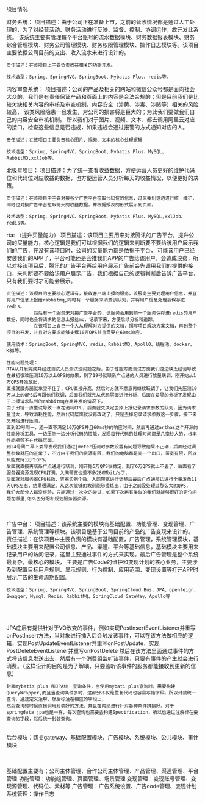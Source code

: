 项目情况

财务系统：
	项目描述：由于公司正在准备上市，之前的营收情况都是通过人工处理的，为了对经营活动、财务活动进行反映、监督、控制、协调运作，故开发此系统。
	该系统主要有管理每个平台账号的流水数据模块、财务数据报表模块、财务综合管理模块、财务公司管理模块、财务权限管理模块、操作日志模块等。该项目主要依据公司目前的支出、收入流水来进行设计的。
	

	责任描述：在该项目上主要负责收益相关的功能开发。
	
	技术选型：Spring、SpringMVC、SpringBoot、Mybatis Plus、redis等。


内容审查系统：
	项目描述：公司的产品及相关的网站和微信公众号都是面向社会大众的，我们是有责任保证产品和页面上的内容是合法合规的；但是目前我们是比较欠缺相关内容的审核及审查机制，内容安全（涉黄、涉毒、涉赌等）相关的风险较高，
	该类风险隐患一旦发生，对公司的损害将是巨大的；为此我们要做我们自己的内容安全审核机制。 所以我们对于图片、视频、文本、都去调用阿里云对应的接口，检查这些信息是否违规，如果违规会通过报警的方式通知对应的人。
	
	责任描述：在该项目主要负责核心图片、视频、文本的核心处理逻辑
	
	技术选型：Spring、SpringMVC、SpringBoot、Mybatis Plus、MySQL、RabbitMQ,xxlJob等。



北极星项目：
	项目描述：为了统一查看收益数据，方便运营人员更好的维护代码位和代码位对应收益的数据，也方便运营人员分析每天的收益情况，以便更好的决策。
	
	责任描述：在该项目中主要对接各个广告平台拉取代码位的信息，过来我们这边进行统一维护，同时也对接广告平台拉取每天的收益数据，并根据报表的形式展示到页面。
	
	技术选型：Spring、SpringMVC、SpringBoot、Mybatis Plus、MySQL,xxlJob、redis等。


rta:
	（提升买量能力）
	项目描述：该项目主要用来对接腾讯的广告平台，提升公司的买量能力，核心逻辑是我们可以根据我们的逻辑来判断要不要给该用户展示我们的广告，在没有该项目时，公司的买量能力都是依据于平台，
	可能该用户已经安装我们的APP了，平台可能还是会推我们APP的广告给该用户，会造成浪费，所以对接该项目后，腾讯的广告平台再给用户展示广告前会先调用我们的提供的接口，来判断要不要给该用户展示广告，我们根据自己的逻辑判断后告诉广告平台，只有我们要时才可能会展示。
	
	责任描述：该项目的主要核心逻辑有，接收客户端上报的服务，该服务主要处理用户信息，并且将用户信息上报给rabbitmq,同时有一个服务来消费该队列，并将用户信息处理后保存进redis。
			  然后有一个服务来对接广告平台的，该服务会用到前一个服务保存进redis的用户数据，同时也会将请求的信息上报给mq，记录下来，方便后续分析和追踪。
			  在该项目上自己一个人从理解对方提供的文档，撰写项目解决方案文档，再到整个项目的开发，并且对方要求能够支撑10万QPS并且需要在60ms响应。
	
	使用技术：SpringBoot、SpringMVC、redis、RabbitMQ、Apoll0、线程池、docker、K8S等。
	
	性能问题处理：
	RTA从开发完成并经过测试人员测试没问题之后，由于性能方面测试方面我们这边缺乏经验导致在最初很难压测10万以上QPS的效果，到了19号就联系广点通的人员进行放量联调，刚开始从1万QPS开始放起，
	直接就服务器就承受不住了，CPU直接升高，然后对方就不愿意再继续联调了，让我们先压测10万以上的QPS后再跟他们联调，后面我们就先从代码层面进行分析，后面在娄导的分析下发现由于上报请求队列的rabbitmq在高并发的情况下，
	由于出错一直重试导致一直在消耗CPU，后面就先决定去掉上报记录请求参数的队列，因为请求量过大，导致消耗性能，然后代码层面就没再改动了，只是去掉记录请求参数这一步骤，接下来又开始进行压测，
	直到23号周一，还一直不满足10万QPS并且60ms秒的响应时间，然后再通过arthas这个开源的性能分析工具，一边压测一边分析代码的性能，发现每行代码的处理时间都是几毫秒大的，根本性能瓶颈不在代码层面。
	到24号周二早上娄导发现我们通过jmeter压测时参数设置有问题导致结果不正确，后面经过调整参数就压的正常了，不过由于我们的资源有限，我们的电脑都是同一个出口，带宽有限，所以只能支持1万个QPS，
	后面就直接再联系广点通进行联调，刚开始5万QPS很稳定，到了6万QPS就上不去了，后面看了服务器资源发现CPU打满，入网带宽也差不多280Mbit/s了，
	后面就对服务器CPU核数、容器实例个数、入网带宽进行调整后最后广点通那边进行全量发放11万QPS左右，结果很满足。从这次能够的教训能够提炼出，由于之前没处理过那么大的QPS，
	我们大部分人都没经验，只能通过一次次的尝试，如果下次再有类似的我们就能够很好的定位问题在哪里,怎么去分配和规划服务器资源。


​	
​	
广告中台：
​	项目描述：该系统主要的模块有基础配置、功能管理、变现管理、广告管理、系统管理等模块。该项目是基于公司目前的产品的广告变现来设计的。
​	
	责任描述：在该项目中主要负责的模块有基础配置，广告管理，系统管理模块，基础模块主要用来配置公司信息、产品、渠道、平台等基础信息，基础模块主要用来记录用户的访问记录，这里主要通过事件的方式来实现。最后广告管理是整个系统最复杂，最核心的模块，
	主要是广告Code的维护和变现计划的核心业务，主要涉及到配置目标用户规则、显示规则、行为控制、应用范围、变现设置等打开APP时展示广告的生命周期配置。
	
	技术选型：Spring、SpringMVC、SpringBoot、SpringCloud Bus、JPA、openfeign、Swagger、Mysql、Redis、RabbitMQ、SpringCloud GateWay、Apollo等


​	
​	
​	
	JPA底层有提供针对于VO改变的事件，例如实现PostInsertEventListener并重写onPostInsert方法，当对象进行插入后会触发该事件，可以在该方法做相应的逻辑，实现PostUpdateEventListener并重写onPostUpdate，实现PostDeleteEventListener并重写onPostDelete
	然后在该方法里面通过事件的方式将该信息发送出去，然后有一个消费组监听该事件，只要有事件的产生就会进行消费。（这样设计的目的是为了解耦，只要监听该事件的服务都能接收到更新的信息）
	
	封装mybatis plus 和JPA统一查询条件，当使用mybati plus查询时，需要构建QueryWrapper,而且当查询条件多时，这部分不仅是重复代码也容易写错字段。所以封装统一查询，通过定义注解，然后标注在相应的字段上，
	然后查询的时候直接调用封装好的方法，并且在内部进行针对各种条件拼接好。对于springdata jpa也是一样，每次查询也需要去构建Specification，所以也通过注解标在要查询的字段，然后统一封装查询。


​	
	后台模块：网关gateway、基础配置模块、广告模块、系统模块、公共模块、审计模块


​	
​	
	基础配置主要有；公司主体管理、合作公司主体管理、产品管理、渠道管理、平台管理
	功能管理：功能组管理、页面管理、场景管理
	变现管理：变现账号管理、变现源管理、代码位、素材等
	广告管理：广告系统设置、广告code管理、变现计划
	系统管理：操作日志